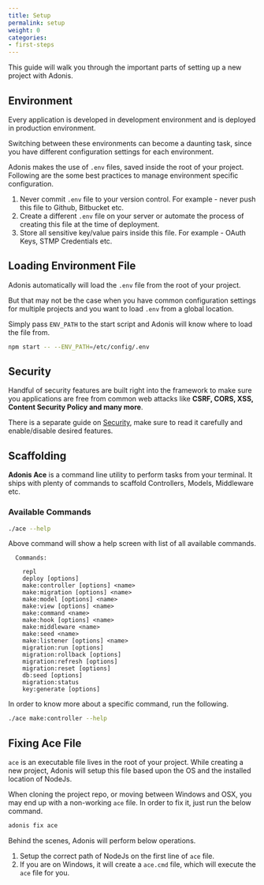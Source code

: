 ```yaml
---
title: Setup
permalink: setup
weight: 0
categories:
- first-steps
---
```


This guide will walk you through the important parts of setting up a new project with Adonis.

## Environment

Every application is developed in development environment and is deployed in production environment. 

Switching between these environments can become a daunting task, since you have different configuration settings for each environment.

Adonis makes the use of `.env` files, saved inside the root of your project. Following are the some best practices to manage environment specific configuration.

1. Never commit `.env` file to your version control. For example - never push this file to Github, Bitbucket etc.
2. Create a different `.env` file on your server or automate the process of creating this file at the time of deployment.
3. Store all sensitive key/value pairs inside this file. For example - OAuth Keys, STMP Credentials etc.

## Loading Environment File

Adonis automatically will load the `.env` file from the root of your project.

But that may not be the case when you have common configuration settings for multiple projects and you want to load `.env` from a global location.

Simply pass `ENV_PATH` to the start script and Adonis will know where to load the file from.

```bash
npm start -- --ENV_PATH=/etc/config/.env
```

## Security

Handful of security features are built right into the framework to make sure you applications are free from common web attacks like **CSRF, CORS, XSS, Content Security Policy and many more**.

There is a separate guide on [Security](security), make sure to read it carefully and enable/disable desired features.

## Scaffolding

**Adonis Ace** is a command line utility to perform tasks from your terminal. It ships with plenty of commands to scaffold Controllers, Models, Middleware etc.

### Available Commands

```bash
./ace --help
```

Above command will show a help screen with list of all available commands.

```
  Commands:

    repl
    deploy [options]
    make:controller [options] <name>
    make:migration [options] <name>
    make:model [options] <name>
    make:view [options] <name>
    make:command <name>
    make:hook [options] <name>
    make:middleware <name>
    make:seed <name>
    make:listener [options] <name>
    migration:run [options]
    migration:rollback [options]
    migration:refresh [options]
    migration:reset [options]
    db:seed [options]
    migration:status
    key:generate [options]
```

In order to know more about a specific command, run the following.

```bash
./ace make:controller --help
```

## Fixing Ace File

`ace` is an executable file lives in the root of your project. While creating a new project, Adonis will setup this file based upon the OS and the installed location of NodeJs. 

When cloning the project repo, or moving between Windows and OSX, you may end up with a non-working `ace` file. In order to fix it, just run the below command.

```bash
adonis fix ace
```

Behind the scenes, Adonis will perform below operations.

1. Setup the correct path of NodeJs on the first line of `ace` file.
2. If you are on Windows, it will create a `ace.cmd` file, which will execute the `ace` file for you.
